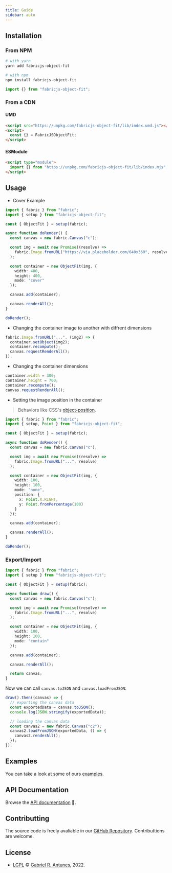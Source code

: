 ```yaml
---
title: Guide
sidebar: auto
---
```


## Installation

### From NPM

```bash
# with yarn
yarn add fabricjs-object-fit

# with npm
npm install fabricjs-object-fit
```

```ts
import {} from "fabricjs-object-fit";
```

### From a CDN

#### UMD

```html
<script src="https://unpkg.com/fabricjs-object-fit/lib/index.umd.js"></script>
<script>
  const {} = FabricJSObjectFit;
</script>
```

#### ESModule

```html
<script type="module">
  import {} from "https://unpkg.com/fabricjs-object-fit/lib/index.mjs";
</script>
```

## Usage

- Cover Example

```ts
import { fabric } from "fabric";
import { setup } from "fabricjs-object-fit";

const { ObjectFit } = setup(fabric);

async function doRender() {
  const canvas = new fabric.Canvas("c");

  const img = await new Promise((resolve) =>
    fabric.Image.fromURL("https://via.placeholder.com/640x360", resolve)
  );

  const container = new ObjectFit(img, {
    width: 400,
    height: 400,
    mode: "cover"
  });

  canvas.add(container);

  canvas.renderAll();
}

doRender();
```

- Changing the container image to another with diffrent dimensions

```ts
fabric.Image.fromURL("...", (img2) => {
  container.setObject(img2);
  container.recompute();
  canvas.requestRenderAll();
});
```

- Changing the container dimensions

```ts
container.width = 300;
container.height = 700;
container.recompute();
canvas.requestRenderAll();
```

- Setting the image position in the container

> Behaviors like CSS's [object-position](https://developer.mozilla.org/en-US/docs/Web/CSS/object-position).

```ts
import { fabric } from "fabric";
import { setup, Point } from "fabricjs-object-fit";

const { ObjectFit } = setup(fabric);

async function doRender() {
  const canvas = new fabric.Canvas("c");

  const img = await new Promise((resolve) =>
    fabric.Image.fromURL("...", resolve)
  );

  const container = new ObjectFit(img, {
    width: 100,
    height: 100,
    mode: "none",
    position: {
      x: Point.X.RIGHT,
      y: Point.fromPercentage(100)
    }
  });

  canvas.add(container);

  canvas.renderAll();
}

doRender();
```

### Export/Import

```ts
import { fabric } from "fabric";
import { setup } from "fabricjs-object-fit";

const { ObjectFit } = setup(fabric);

async function draw() {
  const canvas = new fabric.Canvas("c");

  const img = await new Promise((resolve) =>
    fabric.Image.fromURL("...", resolve)
  );

  const container = new ObjectFit(img, {
    width: 100,
    height: 100,
    mode: "contain"
  });

  canvas.add(container);

  canvas.renderAll();

  return canvas;
}
```

Now we can call `canvas.toJSON` and `canvas.loadFromJSON`:

```ts
draw().then((canvas) => {
  // exporting the canvas data
  const exportedData = canvas.toJSON();
  console.log(JSON.stringify(exportedData));

  // loading the canvas data
  const canvas2 = new fabric.Canvas("c2");
  canvas2.loadFromJSON(exportedData, () => {
    canvas2.renderAll();
  });
});
```

## Examples

You can take a look at some of ours [examples](/examples/).

## API Documentation

Browse the [API documentation](/api/index.html) 🚀.

## Contributting

The source code is freely avaliable in our [GitHub Repository](https://github.com/guesant/fabricjs-object-fit). Contributtions are welcome.

## License

- [LGPL](https://www.gnu.org/licenses/lgpl-3.0.html) © [Gabriel R. Antunes](https://github.com/guesant), 2022.
